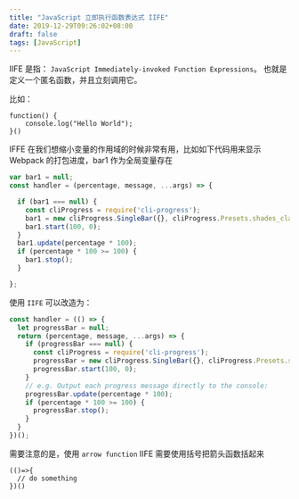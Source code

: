 ```yaml
---
title: "JavaScript 立即执行函数表达式 IIFE"
date: 2019-12-29T09:26:02+08:00
draft: false
tags: [JavaScript]
---
```


IIFE 是指： `JavaScript Immediately-invoked Function Expressions`。 也就是定义一个匿名函数，并且立刻调用它。


比如：
```
function() {
	console.log("Hello World");
}()
```

IFFE 在我们想缩小变量的作用域的时候非常有用，比如如下代码用来显示 Webpack 的打包进度，bar1 作为全局变量存在

```JavaScript
var bar1 = null;
const handler = (percentage, message, ...args) => {

  if (bar1 === null) {
    const cliProgress = require('cli-progress');
    bar1 = new cliProgress.SingleBar({}, cliProgress.Presets.shades_classic);
    bar1.start(100, 0);
  }
  bar1.update(percentage * 100);
  if (percentage * 100 >= 100) {
    bar1.stop();
  }

};
```

使用 `IIFE` 可以改造为：

```javascript
const handler = (() => {
  let progressBar = null;
  return (percentage, message, ...args) => {
    if (progressBar === null) {
      const cliProgress = require('cli-progress');
      progressBar = new cliProgress.SingleBar({}, cliProgress.Presets.shades_classic);
      progressBar.start(100, 0);
    }
    // e.g. Output each progress message directly to the console:
    progressBar.update(percentage * 100);
    if (percentage * 100 >= 100) {
      progressBar.stop();
    }
  }
})();
```

需要注意的是，使用 `arrow function` IIFE 需要使用括号把箭头函数括起来

```
(()=>{
  // do something
})()
```



